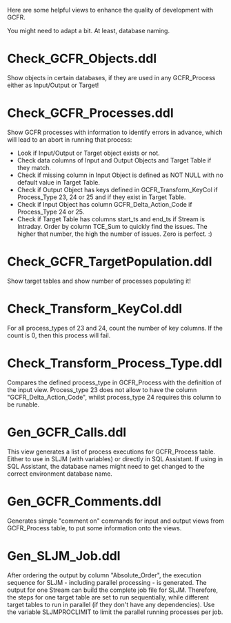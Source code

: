 Here are some helpful views to enhance the quality of development with GCFR.

You might need to adapt a bit. At least, database naming.


Check_GCFR_Objects.ddl
======================
Show objects in certain databases, if they are used in any GCFR_Process either as Input/Output or Target!

Check_GCFR_Processes.ddl
========================
Show GCFR processes with information to identify errors in advance, which will lead to an abort in running that process:
* Look if Input/Output or Target object exists or not.
* Check data columns of Input and Output Objects and Target Table if they match.
* Check if missing column in Input Object is defined as NOT NULL with no default value in Target Table.
* Check if Output Object has keys defined in GCFR_Transform_KeyCol if Process_Type 23, 24 or 25 and if they exist in Target Table.
* Check if Input Object has column GCFR_Delta_Action_Code if Process_Type 24 or 25.
* Check if Target Table has columns start_ts and end_ts if Stream is Intraday.
Order by column TCE_Sum to quickly find the issues. The higher that number, the high the number of issues. Zero is perfect. :)

Check_GCFR_TargetPopulation.ddl
===============================
Show target tables and show number of processes populating it!

Check_Transform_KeyCol.ddl
==========================
For all process_types of 23 and 24, count the number of key columns.
If the count is 0, then this process will fail.

Check_Transform_Process_Type.ddl
================================
Compares the defined process_type in GCFR_Process with the definition of the input view.
Process_type 23 does not allow to have the column "GCFR_Delta_Action_Code", whilst process_type 24 requires this column to be runable.

Gen_GCFR_Calls.ddl
==================
This view generates a list of process executions for GCFR_Process table. Either to use in SLJM (with variables) or directly in SQL Assistant.
If using in SQL Assistant, the database names might need to get changed to the correct environment database name.

Gen_GCFR_Comments.ddl
=====================
Generates simple "comment on" commands for input and output views from GCFR_Process table, to put some information onto the views.

Gen_SLJM_Job.ddl
================
After ordering the output by column "Absolute_Order", the execution sequence for SLJM - including parallel processing - is generated.
The output for one Stream can build the complete job file for SLJM. Therefore, the steps for one target table are set to run sequentially,
while different target tables to run in parallel (if they don't have any dependencies). Use the variable SLJMPROCLIMIT to limit the parallel
running processes per job.
